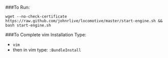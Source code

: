 ###To Run:

`wget --no-check-certificate https://raw.github.com/johnrlive/locomotive/master/start-engine.sh && bash start-engine.sh`

###To Complete vim Installation
Type:
  * `vim`
  * then in vim type: `:BundleInstall`
